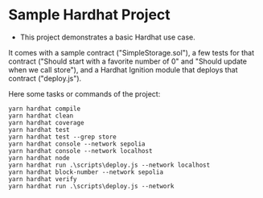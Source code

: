 # Sample Hardhat Project

* This project demonstrates a basic Hardhat use case. 

It comes with a sample contract ("SimpleStorage.sol"), a few tests for that contract ("Should start with a favorite number of 0" and "Should update when we call store"), and a Hardhat Ignition module that deploys that contract ("deploy.js").

Here some tasks or commands of the project:

```shell
yarn hardhat compile
yarn hardhat clean
yarn hardhat coverage
yarn hardhat test
yarn hardhat test --grep store
yarn hardhat console --network sepolia
yarn hardhat console --network localhost
yarn hardhat node
yarn hardhat run .\scripts\deploy.js --network localhost
yarn hardhat block-number --network sepolia
yarn hardhat verify
yarn hardhat run .\scripts\deploy.js --network
```
